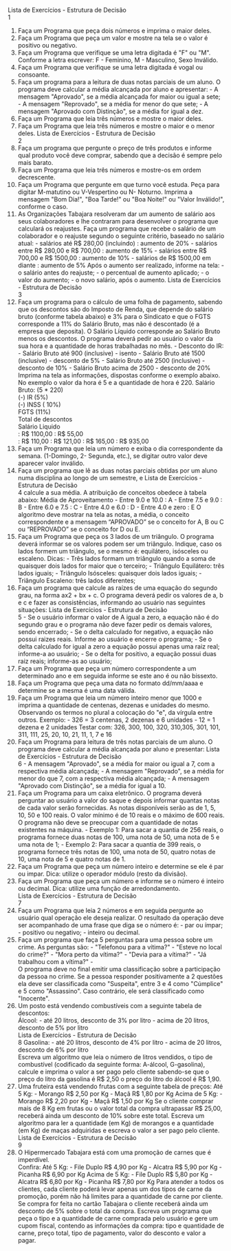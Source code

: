 Lista de Exercícios - Estrutura de Decisão  
1 
1. Faça um Programa que peça dois números e imprima o maior 
deles. 
2. Faça um Programa que peça um valor e mostre na tela se o 
valor é positivo ou negativo. 
3. Faça um Programa que verifique se uma letra digitada é 
"F" ou "M". Conforme a letra escrever: F - Feminino, M - 
Masculino, Sexo Inválido. 
4. Faça um Programa que verifique se uma letra digitada é 
vogal ou consoante. 
5. Faça um programa para a leitura de duas notas parciais de 
um aluno. O programa deve calcular a média alcançada por 
aluno e apresentar: - A mensagem "Aprovado", se a média alcançada for maior ou 
igual a sete; - A mensagem "Reprovado", se a média for menor do que sete; - A mensagem "Aprovado com Distinção", se a média for igual 
a dez. 
6. Faça um Programa que leia três números e mostre o maior 
deles. 
7. Faça um Programa que leia três números e mostre o maior e 
o menor deles. 
Lista de Exercícios - Estrutura de Decisão  
2 
8. Faça um programa que pergunte o preço de três produtos e 
informe qual produto você deve comprar, sabendo que a 
decisão é sempre pelo mais barato. 
9. Faça um Programa que leia três números e mostre-os em 
ordem decrescente. 
10. Faça um Programa que pergunte em que turno você estuda. 
Peça para digitar M-matutino ou V-Vespertino ou N- Noturno. 
Imprima a mensagem "Bom Dia!", "Boa Tarde!" ou "Boa Noite!" 
ou "Valor Inválido!", conforme o caso. 
11. As Organizações Tabajara resolveram dar um aumento de 
salário aos seus colaboradores e lhe contraram para 
desenvolver o programa que calculará os reajustes. 
Faça um programa que recebe o salário de um colaborador e o 
reajuste segundo o seguinte critério, baseado no salário 
atual: - salários até R$ 280,00 (incluindo) : aumento de 20% - salários entre R$ 280,00 e R$ 700,00 : aumento de 15% - salários entre R$ 700,00 e R$ 1500,00 : aumento de 10% - salários de R$ 1500,00 em diante : aumento de 5% Após o 
aumento ser realizado, informe na tela: - o salário antes do reajuste; - o percentual de aumento aplicado; - o valor do aumento; - o novo salário, após o aumento. 
Lista de Exercícios - Estrutura de Decisão  
3 
12. Faça um programa para o cálculo de uma folha de 
pagamento, sabendo que os descontos são do Imposto de Renda, 
que depende do salário bruto (conforme tabela abaixo) e 3% 
para o Sindicato e que o FGTS corresponde a 11% do Salário 
Bruto, mas não é descontado (é a empresa que deposita). O 
Salário Líquido corresponde ao Salário Bruto menos os 
descontos. O programa deverá pedir ao usuário o valor da sua 
hora e a quantidade de horas trabalhadas no mês. - Desconto do IR: - Salário Bruto até 900 (inclusive) - isento - Salário Bruto até 1500 (inclusive) - desconto de 5% - Salário Bruto até 2500 (inclusive) - desconto de 10% - Salário Bruto acima de 2500 - desconto de 20% Imprima na 
tela as informações, dispostas conforme o exemplo abaixo. No 
exemplo o valor da hora é 5 e a quantidade de hora é 220. 
Salário Bruto: (5 * 220)        
(-) IR (5%)                     
(-) INSS ( 10%)                 
FGTS (11%)                      
Total de descontos              
Salário Liquido                 
: R$ 1100,00 
: R$   55,00   
: R$  110,00 
: R$  121,00 
: R$  165,00 
: R$  935,00 
13. Faça um Programa que leia um número e exiba o dia 
correspondente da semana. (1-Domingo, 2- Segunda, etc.), se 
digitar outro valor deve aparecer valor inválido. 
14. Faça um programa que lê as duas notas parciais obtidas 
por um aluno numa disciplina ao longo de um semestre, e 
Lista de Exercícios - Estrutura de Decisão  
4 
calcule a sua média. A atribuição de conceitos obedece à 
tabela abaixo: 
Média de Aproveitamento - Entre 9.0 e 10.0 : A - Entre 7.5 e 9.0 : B - Entre 6.0 e 7.5 : C - Entre 4.0 e 6.0 : D - Entre 4.0 e zero : E 
O algoritmo deve mostrar na tela as notas, a média, o 
conceito correspondente e a mensagem “APROVADO” se o 
conceito for A, B ou C ou “REPROVADO” se o conceito for D ou 
E. 
15. Faça um Programa que peça os 3 lados de um triângulo. O 
programa deverá informar se os valores podem ser um 
triângulo. Indique, caso os lados formem um triângulo, se o 
mesmo é: equilátero, isósceles ou escaleno. Dicas: - Três lados formam um triângulo quando a soma de quaisquer 
dois lados for maior que o terceiro; - Triângulo Equilátero: três lados iguais; - Triângulo Isósceles: quaisquer dois lados iguais; - Triângulo Escaleno: três lados diferentes; 
16. Faça um programa que calcule as raízes de uma equação do 
segundo grau, na forma ax2 + bx + c. O programa deverá pedir 
os valores de a, b e c e fazer as consistências, informando 
ao usuário nas seguintes situações: 
Lista de Exercícios - Estrutura de Decisão  
5 - Se o usuário informar o valor de A igual a zero, a equação 
não é do segundo grau e o programa não deve fazer pedir os 
demais valores, sendo encerrado; - Se o delta calculado for negativo, a equação não possui 
raizes reais. Informe ao usuário e encerre o programa; - Se o delta calculado for igual a zero a equação possui 
apenas uma raiz real; informe-a ao usuário; - Se o delta for positivo, a equação possui duas raiz reais; 
informe-as ao usuário; 
17. Faça um Programa que peça um número correspondente a um 
determinado ano e em seguida informe se este ano é ou não 
bissexto. 
18. Faça um Programa que peça uma data no formato dd/mm/aaaa 
e determine se a mesma é uma data válida. 
19. Faça um Programa que leia um número inteiro menor que 
1000 e imprima a quantidade de centenas, dezenas e unidades 
do mesmo. Observando os termos no plural a colocação do "e", 
da vírgula entre outros. Exemplo: - 326 = 3 centenas, 2 dezenas e 6 unidades - 12 = 1 dezena e 2 unidades Testar com: 326, 300, 100, 320, 
310,305, 301, 101, 311, 111, 25, 20, 10, 21, 11, 1, 7 e 16 
20. Faça um Programa para leitura de três notas parciais de 
um aluno. O programa deve calcular a média alcançada por 
aluno e presentar: 
Lista de Exercícios - Estrutura de Decisão  
6 - A mensagem "Aprovado", se a média for maior ou igual a 7, 
com a respectiva média alcançada; - A mensagem "Reprovado", se a média for menor do que 7, com 
a respectiva média alcançada; - A mensagem "Aprovado com Distinção", se a média for igual 
a 10. 
21. Faça um Programa para um caixa eletrônico. O programa 
deverá perguntar ao usuário a valor do saque e depois 
informar quantas notas de cada valor serão fornecidas. As 
notas disponíveis serão as de 1, 5, 10, 50 e 100 reais. O 
valor mínimo é de 10 reais e o máximo de 600 reais. O 
programa não deve se preocupar com a quantidade de notas 
existentes na máquina. - Exemplo 1: Para sacar a quantia de 256 reais, o programa 
fornece duas notas de 100, uma nota de 50, uma nota de 5 e 
uma nota de 1; - Exemplo 2: Para sacar a quantia de 399 reais, o programa 
fornece três notas de 100, uma nota de 50, quatro notas de 
10, uma nota de 5 e quatro notas de 1. 
22. Faça um Programa que peça um número inteiro e determine 
se ele é par ou impar. Dica: utilize o operador módulo 
(resto da divisão). 
23. Faça um Programa que peça um número e informe se o 
número é inteiro ou decimal. Dica: utilize uma função de 
arredondamento.  
Lista de Exercícios - Estrutura de Decisão  
7 
24. Faça um Programa que leia 2 números e em seguida 
pergunte ao usuário qual operação ele deseja realizar. O 
resultado da operação deve ser acompanhado de uma frase que 
diga se o número é: - par ou ímpar; - positivo ou negativo; - inteiro ou decimal. 
25. Faça um programa que faça 5 perguntas para uma pessoa 
sobre um crime. As perguntas são: - "Telefonou para a vítima?" - "Esteve no local do crime?" - "Mora perto da vítima?" - "Devia para a vítima?" - "Já trabalhou com a vítima?" -  
O programa deve no final emitir uma classificação sobre a 
participação da pessoa no crime. Se a pessoa responder 
positivamente a 2 questões ela deve ser classificada como 
"Suspeita", entre 3 e 4 como "Cúmplice" e 5 como 
"Assassino". Caso contrário, ele será classificado como 
"Inocente". 
26. Um posto está vendendo combustíveis com a seguinte 
tabela de descontos:  
Álcool: - até 20 litros, desconto de 3% por litro - acima de 20 litros, desconto de 5% por litro  
Lista de Exercícios - Estrutura de Decisão  
8 
Gasolina: - até 20 litros, desconto de 4% por litro - acima de 20 litros, desconto de 6% por litro  
Escreva um algoritmo que leia o número de litros vendidos, o 
tipo de combustível (codificado da seguinte forma: A-álcool, 
G-gasolina), calcule e imprima o valor a ser pago pelo 
cliente sabendo-se que o preço do litro da gasolina é R$ 
2,50 o preço do litro do álcool é R$ 1,90. 
27. Uma fruteira está vendendo frutas com a seguinte tabela 
de preços: 
Até 5 Kg: - Morango R$ 2,50 por Kg  - Maçã R$ 1,80 por Kg 
Acima de 5 Kg: - Morango R$ 2,20 por Kg - Maçã R$ 1,50 por Kg 
Se o cliente comprar mais de 8 Kg em frutas ou o valor total 
da compra ultrapassar R$ 25,00, receberá ainda um desconto 
de 10% sobre este total. Escreva um algoritmo para ler a 
quantidade (em Kg) de morangos e a quantidade (em Kg) de 
maças adquiridas e escreva o valor a ser pago pelo cliente. 
Lista de Exercícios - Estrutura de Decisão  
9 
28. O Hipermercado Tabajara está com uma promoção de carnes 
que é imperdível.  
Confira: 
Até 5 Kg: - File Duplo R$ 4,90 por Kg - Alcatra R$ 5,90 por Kg - Picanha R$ 6,90 por Kg 
Acima de 5 Kg: - File Duplo R$ 5,80 por Kg - Alcatra R$ 6,80 por Kg - Picanha R$ 7,80 por Kg 
Para atender a todos os clientes, cada cliente poderá levar 
apenas um dos tipos de carne da promoção, porém não há 
limites para a quantidade de carne por cliente. Se compra 
for feita no cartão Tabajara o cliente receberá ainda um 
desconto de 5% sobre o total da compra. Escreva um programa 
que peça o tipo e a quantidade de carne comprada pelo 
usuário e gere um cupom fiscal, contendo as informações da 
compra: tipo e quantidade de carne, preço total, tipo de 
pagamento, valor do desconto e valor a pagar.
